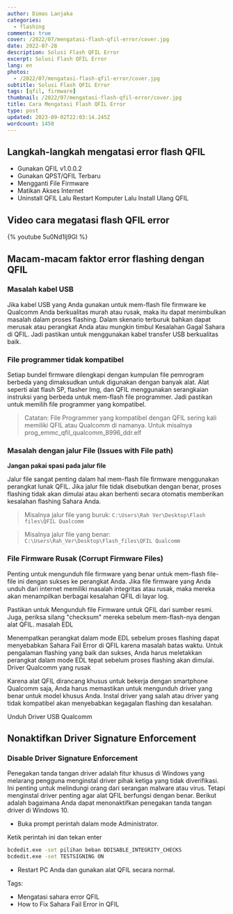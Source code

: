 ```yaml
---
author: Dimas Lanjaka
categories:
  - flashing
comments: true
cover: /2022/07/mengatasi-flash-qfil-error/cover.jpg
date: 2022-07-28
description: Solusi Flash QFIL Error
excerpt: Solusi Flash QFIL Error
lang: en
photos:
  - /2022/07/mengatasi-flash-qfil-error/cover.jpg
subtitle: Solusi Flash QFIL Error
tags: [qfil, firmware]
thumbnail: /2022/07/mengatasi-flash-qfil-error/cover.jpg
title: Cara Mengatasi Flash QFIL Error
type: post
updated: 2023-09-02T22:03:14.245Z
wordcount: 1450
---
```


## Langkah-langkah mengatasi error flash QFIL
- Gunakan QFIL v1.0.0.2
- Gunakan QPST/QFIL Terbaru
- Mengganti File Firmware
- Matikan Akses Internet
- Uninstall QFIL Lalu Restart Komputer Lalu Install Ulang QFIL

## Video cara megatasi flash QFIL error

{% youtube 5u0Nd1lj9GI %}

## Macam-macam faktor error flashing dengan QFIL

### Masalah kabel USB

Jika kabel USB yang Anda gunakan untuk mem-flash file firmware ke Qualcomm Anda berkualitas murah atau rusak, maka itu dapat menimbulkan masalah dalam proses flashing. Dalam skenario terburuk bahkan dapat merusak atau perangkat Anda atau mungkin timbul Kesalahan Gagal Sahara di QFIL. Jadi pastikan untuk menggunakan kabel transfer USB berkualitas baik.

### File programmer tidak kompatibel

Setiap bundel firmware dilengkapi dengan kumpulan file pemrogram berbeda yang dimaksudkan untuk digunakan dengan banyak alat. Alat seperti alat flash SP, flasher Img, dan QFIL menggunakan serangkaian instruksi yang berbeda untuk mem-flash file programmer. Jadi pastikan untuk memilih file programmer yang kompatibel.

> Catatan: File Programmer yang kompatibel dengan QFIL sering kali memiliki QFIL atau Qualcomm di namanya. Untuk misalnya prog_emmc_qfil_qualcomm_8996_ddr.elf

### Masalah dengan jalur File (Issues with File path)

**Jangan pakai spasi pada jalur file**

Jalur file sangat penting dalam hal mem-flash file firmware menggunakan perangkat lunak QFIL. Jika jalur file tidak disebutkan dengan benar, proses flashing tidak akan dimulai atau akan berhenti secara otomatis memberikan kesalahan flashing Sahara Anda.

> Misalnya jalur file yang buruk: `C:\Users\Rah Ver\Desktop\Flash files\QFIL Qualcomm`

> Misalnya jalur file yang benar: `C:\Users\Rah_Ver\Desktop\Flash_files\QFIL Qualcomm`

### File Firmware Rusak (Corrupt Firmware Files)

Penting untuk mengunduh file firmware yang benar untuk mem-flash file-file ini dengan sukses ke perangkat Anda. Jika file firmware yang Anda unduh dari internet memiliki masalah integritas atau rusak, maka mereka akan menampilkan berbagai kesalahan QFIL di layar log.

Pastikan untuk Mengunduh file Firmware untuk QFIL dari sumber resmi. Juga, periksa silang "checksum" mereka sebelum mem-flash-nya dengan alat QFIL.
masalah EDL

Menempatkan perangkat dalam mode EDL sebelum proses flashing dapat menyebabkan Sahara Fail Error di QFIL karena masalah batas waktu. Untuk pengalaman flashing yang baik dan sukses, Anda harus meletakkan perangkat dalam mode EDL tepat sebelum proses flashing akan dimulai.
Driver Qualcomm yang rusak

Karena alat QFIL dirancang khusus untuk bekerja dengan smartphone Qualcomm saja, Anda harus memastikan untuk mengunduh driver yang benar untuk model khusus Anda. Instal driver yang salah atau driver yang tidak kompatibel akan menyebabkan kegagalan flashing dan kesalahan.

Unduh Driver USB Qualcomm

## Nonaktifkan Driver Signature Enforcement
### Disable Driver Signature Enforcement

Penegakan tanda tangan driver adalah fitur khusus di Windows yang melarang pengguna menginstal driver pihak ketiga yang tidak diverifikasi. Ini penting untuk melindungi orang dari serangan malware atau virus. Tetapi menginstal driver penting agar alat QFIL berfungsi dengan benar. Berikut adalah bagaimana Anda dapat menonaktifkan penegakan tanda tangan driver di Windows 10.

- Buka prompt perintah dalam mode Administrator.

Ketik perintah ini dan tekan enter

```bash
bcdedit.exe -set pilihan beban DDISABLE_INTEGRITY_CHECKS
bcdedit.exe -set TESTSIGNING ON
```

- Restart PC Anda dan gunakan alat QFIL secara normal.

Tags:
- Mengatasi sahara error QFIL
- How to Fix Sahara Fail Error in QFIL

